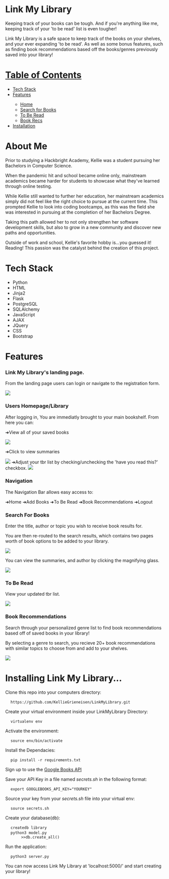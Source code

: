 
<h1>Link My Library</h1>
<p>Keeping track of your books can be tough. And if you're anything like me, keeping track of your 'to be read' list is even tougher!</p>
<p>Link My Library is a safe space to keep track of the books on your shelves, and your ever expanding 'to be read'. 
As well as some bonus features, such as finding book recommendations based off the books/genres previously saved into your library!</p>

<h1><u>Table of Contents</u></h1>
<ul>
<li><a href="#tech-stack">Tech Stack</a></li>
<li><a href="#Features">Features</a></li>
  <ul>
  <li><a href="#homepage">Home</a></li>
  <li><a href="#addBooks">Search for Books</a></li>
  <li><a href="#tbr">To Be Read</a></li>
  <li><a href="#bookRecs">Book Recs</a></li>
  </ul>
<li><a href="#instructions">Installation</a></li>
</ul>

<h1>About Me</h1>
<p>Prior to studying a Hackbright Academy, Kellie was a student pursuing her Bachelors in Computer Science.</p> 
<p>When the pandemic hit and school became online only, mainstream academics became harder for students to showcase what they've learned through online testing.</p>
<p>While Kellie still wanted to further her education, her mainstream academics simply did not feel like the right choice to pursue at the current time.
This prompted Kellie to look into coding bootcamps, as this was the field she was interested in pursuing at the completion of her Bachelors Degree.</p>
<p>Taking this path allowed her to not only strengthen her software development skills, but also to grow in a 
new community and discover new paths and opportunities.</p>
<p>Outside of work and school, Kellie's favorite hobby is...you guessed it! Reading! This passion was the catalyst behind the creation of this project.</p>

<a name="tech-stack"></a>
<h1>Tech Stack</h1>
<ul>
<li>Python</li>
<li>HTML</li>
<li>Jinja2</li>
<li>Flask</li>
<li>PostgreSQL</li>
<li>SQLAlchemy</li>
<li>JavaScript</li>
<li>AJAX</li>
<li>JQuery</li>
<li>CSS</li>
<li>Bootstrap</li>
</ul>

<a name="features"></a>
<h1>Features</h1>
<h3>Link My Library's landing page.</h3>
<p>From the landing page users can login or navigate to the registration form.</p>
<img src="https://media.giphy.com/media/x2uG19pnWWjw7n1cpZ/giphy.gif">

<a name="homepage"></a>
<h3>Users Homepage/Library</h3>
<p>After logging in, You are immediatly brought to your main bookshelf. From here you can:</p>
<p>➜View all of your saved books </p>
<img src="https://media.giphy.com/media/iuprk6NB4O2JlkUPJv/giphy.gif">
<p>➜Click to view summaries </p>
<img src="https://media.giphy.com/media/K1svZvhqHTCZX1V82d/giphy.gif">
➜Adjust your tbr list by checking/unchecking the 'have you read this?' checkbox.
<img src="https://media.giphy.com/media/JNTkgJBfhD13FqOX8W/giphy.gif">

<a name="nav"></a>
<h3>Navigation</h3>
<p>The Navigation Bar allows easy access to:</p>
<p>➜Home ➜Add Books ➜To Be Read ➜Book Recommendations ➜Logout </p>

<a name="addBooks"></a>
<h3>Search For Books</h3>
<p>Enter the title, author or topic you wish to receive book results for.</p> 
<p>You are then re-routed to the search results, which contains two pages worth of book options to be added to your library.</p>
<img src="https://media.giphy.com/media/iyJRrY0gL5iH5W9CJt/giphy.gif">
<p> You can view the summaries, and author by clicking the magnifying glass.</p>
<img src="https://media.giphy.com/media/NU24aOiUV9XqksYytT/giphy.gif">

<a name="tbr"></a>
<h3>To Be Read</h3>
<p>View your updated tbr list.</p>
<img src="https://media.giphy.com/media/LcG4WNLvsT2JygI5fe/giphy.gif">

<a name="bookRecs"></a>
<h3>Book Recommendations</h3>
<p>Search through your personalized genre list to find book recommendations based off of saved books in your library!</p>
<p> By selecting a genre to search, you recieve 20+ book recommendations with similar topics to choose from and add to your shelves.</p>
<img src="https://media.giphy.com/media/YKs5eoGJD8XT9Ya47z/giphy.gif">


<a name="instructions"></a>
<h1> Installing Link My Library...</h1>
Clone this repo into your computers directory:
<pre>
  <code>https://github.com/KellieGrieneisen/LinkMyLibrary.git</code>
</pre>
Create your virtual environment inside your LinkMyLibrary Directory:
<pre>
  <code>virtualenv env</code>
</pre>
Activate the environment:
<pre>
  <code>source env/bin/activate</code>
</pre>
Install the Dependacies:
<pre>
  <code>pip install -r requirements.txt</code>
</pre>
<p>Sign up to use the <a href="https://developers.google.com/books/docs/overview">Google Books API</a></p>
Save your API Key in a file named <i>secrets.sh</i> in the following format:
<pre>
  <code>export GOOGLEBOOKS_API_KEY="YOURKEY"</code>
</pre>
Source your key from your <i>secrets.sh</i> file into your virtual env:
<pre>
  <code>source secrets.sh</code>
</pre>
Create your database(db):
<pre>
  <code>createdb library</code>
  <code>python3 model.py
       >>db.create_all()</code>
</pre>
Run the application:
<pre>
  <code>python3 server.py</code>
</pre>
You can now access Link My Library at 'localhost:5000/' and start creating your library!


